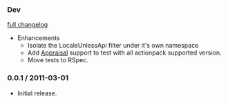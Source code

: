 ### Dev

[full changelog](https://github.com/ZenCocoon/routing_filter_locale_unless_api/compare/v0.0.1...master)

* Enhancements
  * Isolate the LocaleUnlessApi filter under it's own namespace
  * Add [Appraisal](https://github.com/thoughtbot/appraisal) support to test with all actionpack supported version.
  * Move tests to RSpec.

### 0.0.1 / 2011-03-01

* Initial release.